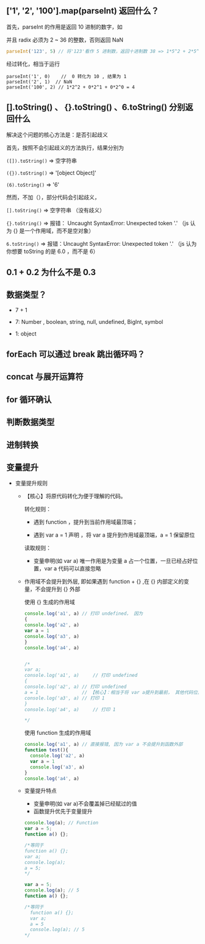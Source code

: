 ## ['1', '2', '100'].map(parseInt) 返回什么？

首先，parseInt 的作用是返回 10 进制的数字，如

并且 radix 必须为 2 ~ 36 的整数，否则返回 NaN

```javascript
parseInt('123', 5) // 将'123'看作 5 进制数，返回十进制数 38 => 1*5^2 + 2*5^1 + 3*5^0 = 38
```

经过转化，相当于运行

```
parseInt('1', 0)	//  0 转化为 10 , 结果为 1 
parseInt('2', 1)  // NaN
parseInt('100', 2) // 1*2^2 + 0*2^1 + 0*2^0 = 4
```

## [].toString() 、 {}.toString() 、6.toString() 分别返回什么

解决这个问题的核心方法是：是否引起歧义

首先，按照不会引起歧义的方法执行，结果分别为

`([]).toString()` =>  空字符串

`({}).toString()` =>  '[object Object]'

`(6).toString()` =>  '6'

然而，不加（），部分代码会引起歧义，

`[].toString()` =>  空字符串 （没有歧义）

`{}.toString()` => 报错： Uncaught SyntaxError: Unexpected token '.' （js 认为 {} 是一个作用域，而不是空对象）

`6.toString()` =>  报错：Uncaught SyntaxError: Unexpected token '.' （js 认为你想要 toString 的是 6.0 ，而不是 6）





## 0.1 + 0.2 为什么不是 0.3 

## 数据类型？

- 7 + 1

- 7: Number , boolean, string, null, undefined, BigInt, symbol

- 1: object

## forEach 可以通过 break 跳出循环吗？

## concat 与展开运算符

## for 循环确认

## 判断数据类型

## 进制转换

## 变量提升

- 变量提升规则

  - 【核心】将原代码转化为便于理解的代码。

    转化规则：

      - 遇到 function ，提升到当前作用域最顶端；

      - 遇到 var a = 1 声明 ，将 var a 提升到作用域最顶端，a = 1 保留原位

    读取规则：

      - 变量申明(如 var a) 唯一作用是为变量 a 占一个位置，一旦已经占好位置，var a 代码可以直接忽略

  - 作用域不会提升到外层, 即如果遇到 function + {} ,在 {} 内部定义的变量，不会提升到 {} 外部

    使用 {} 生成的作用域  

    ```javascript
    console.log('a1', a) // 打印 undefined， 因为
    {
    console.log('a2', a)
    var a = 1
    console.log('a3', a)
    }
    console.log('a4', a)
    
    
    /*
    var a;
    console.log('a1', a)     // 打印 undefined
    {
    console.log('a2', a) // 打印 undefined
    a = 1                // 【核心】：相当于将 var a提升到最前， 其他代码位置不变
    console.log('a3', a) // 打印 1
    }
    console.log('a4', a)     // 打印 1
    
    */
    ```

    使用 function 生成的作用域

    ```javascript
    console.log('a1', a) // 直接报错, 因为 var a 不会提升到函数外部
    function test(){
      console.log('a2', a)
      var a = 1
      console.log('a3', a)
    }
    console.log('a4', a)
    ```

  - 变量提升特点

    - 变量申明(如 var a)不会覆盖掉已经赋过的值
    - 函数提升优先于变量提升
    
    ```javascript
    console.log(a); // Function
    var a = 5;
    function a() {};
    
    /*等同于
    function a() {};
    var a;
    console.log(a);
    a = 5;
    */
    ```
    
    ```javascript
    var a = 5;
    console.log(a); // 5
    function a() {};
    
    /*等同于
      function a() {};
      var a;
      a = 5
      console.log(a); // 5
    */
    ```